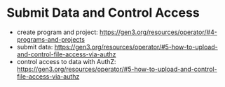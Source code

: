 # Submit Data and Control Access

* create program and project: https://gen3.org/resources/operator/#4-programs-and-projects
* submit data: https://gen3.org/resources/operator/#5-how-to-upload-and-control-file-access-via-authz
* control access to data with AuthZ: https://gen3.org/resources/operator/#5-how-to-upload-and-control-file-access-via-authz
